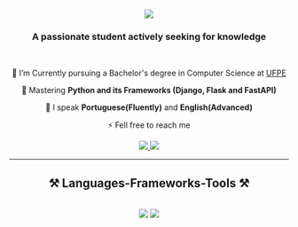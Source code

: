 <h1 align="center">
    <img src="https://readme-typing-svg.herokuapp.com/?font=Righteous&size=35&center=true&vCenter=true&width=500&height=70&duration=4000&lines=Hi+There!+👋;+I'm+Mader+Gabriel!;" />
</h1>

<h3 align="center">A passionate student actively seeking for knowledge</h3>

<br/>

<div align="center">
 
 🔭 I’m Currently pursuing a Bachelor's degree in Computer Science at [UFPE](https://portal.cin.ufpe.br/)
 
 🌱 Mastering **Python and its Frameworks (Django, Flask and FastAPI)**


💬 I speak **Portuguese(Fluently)** and **English(Advanced)**

⚡ Fell free to reach me

 </div>
 
<div align="center"> 
  <a href="mailto:madergabriel2@gmail.com">
    <img src="https://img.shields.io/badge/Gmail-333333?style=for-the-badge&logo=gmail&logoColor=red" />
  </a>
  <a href="https://linkedin.com/in/mgsb" target="_blank">
    <img src="https://img.shields.io/badge/LinkedIn-0077B5?style=for-the-badge&logo=linkedin&logoColor=white" target="_blank" />
  </a>
</div>

 <hr/>
 
<h2 align="center">⚒️ Languages-Frameworks-Tools ⚒️</h2>
<br/>
<div align="center">
    <img src="https://skillicons.dev/icons?i=github,git,go,python,django,flask,fastapi,sqlite,mongodb" />
    <img src="https://skillicons.dev/icons?i=html,css,vscode,windows,linux" /><br>
</div>

<br/>



<br/>
